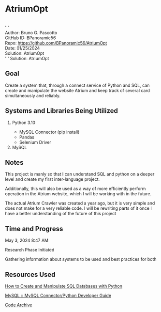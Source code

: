 # AtriumOpt
<br />''' <br />
Author:     Bruno G. Pascotto <br />
GitHub ID:  BPanoramic56 <br />
Repo:       https://github.com/BPanoramic56/AtriumOpt <br />
Date:       01/25/2024 <br />
Solution:   AtriumOpt <br />
''' 
Solution:   AtriumOpt <br />

## Goal

Create a system that, through a connect service of Python and SQL, can create and manipulate the website Atrium and keep track of several card simultaneously and reliably.

## Systems and Libraries Being Utilized

<ol>
	<li> Python 3.10 </li>
		<ul>
			<li> MySQL Connector (pip install)</li>
			<li> Pandas </li>
			<li> Selenium Driver </li>
		</ul>
	<li> MySQL </li>
</ol>

## Notes

This project is manly so that I can understand SQL and python on a deeper level and create my first inter-language project.

Additionally, this will also be used as a way of more efficiently perform operation in the Atrium website, which I will be working with in the future.

The actual Atrium Crawler was created a year ago, but it is very simple and does not make for a very reliable code. I will be rewriting parts of it once I have a better understanding of the future of this project

## Time and Progress

May 3, 2024 8:47 AM

Research Phase Initiated

Gathering information about systems to be used and best practices for both

## Resources Used

[How to Create and Manipulate SQL Databases with Python](https://www.freecodecamp.org/news/connect-python-with-sql/)

[MySQL :: MySQL Connector/Python Developer Guide](https://dev.mysql.com/doc/connector-python/en/)

[Code Archive](https://www.notion.so/Code-Archive-5295844d82564049a74bc952090afbe6?pvs=21)
